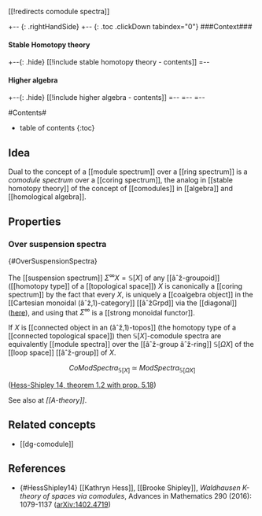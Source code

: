 [[!redirects comodule spectra]]

+-- {: .rightHandSide}
+-- {: .toc .clickDown tabindex="0"}
###Context###
#### Stable Homotopy theory
+--{: .hide}
[[!include stable homotopy theory - contents]]
=--
#### Higher algebra
+--{: .hide}
[[!include higher algebra - contents]]
=--
=--
=--


#Contents#
* table of contents
{:toc}

## Idea

Dual to the concept of a [[module spectrum]] over a [[ring spectrum]] is a _comodule spectrum_ over a [[coring spectrum]], the analog in [[stable homotopy theory]] of the concept of [[comodules]] in [[algebra]] and [[homological algebra]].

## Properties

### Over suspension spectra
 {#OverSuspensionSpectra}

The [[suspension spectrum]] $\Sigma^\infty X = \mathbb{S}[X]$ of any [[âˆž-groupoid]] ([[homotopy type]] of a  [[topological space]]) $X$ is canonically a [[coring spectrum]] by the fact that every $X$, is uniquely a [[coalgebra object]] in the [[Cartesian monoidal (âˆž,1)-category]] [[âˆžGrpd]] via the [[diagonal]] ([here](cartesian+monoidal+infinity%2C1-category#CoalgebraObjects)), and using that $\Sigma^\infty$ is a [[strong monoidal functor]].

If $X$ is [[connected object in an (âˆž,1)-topos]] (the homotopy type of a [[connected topological space]]) then $\mathbb{S}[X]$-comodule spectra are equivalently [[module spectra]] over the [[âˆž-group âˆž-ring]] $\mathbb{S}[\Omega X]$ of the [[loop space]] [[âˆž-group]] of $X$.

$$
   CoModSpectra_{\mathbb{S}[X]}
  \;\simeq\;
   ModSpectra_{\mathbb{S}[\Omega X]}
$$


([Hess-Shipley 14, theorem 1.2 with prop. 5.18](#HessShipley14))

See also at _[[A-theory]]_.


## Related concepts


* [[dg-comodule]]


## References

* {#HessShipley14} [[Kathryn Hess]], [[Brooke Shipley]], _Waldhausen K-theory of spaces via comodules_, Advances in Mathematics 290 (2016): 1079-1137 ([arXiv:1402.4719](https://arxiv.org/abs/1402.4719))
 